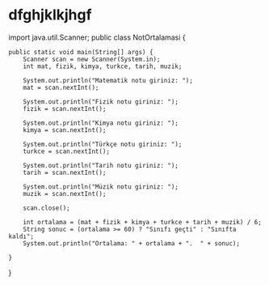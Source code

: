 # dfghjklkjhgf
import java.util.Scanner;
public class NotOrtalamasi {


    public static void main(String[] args) {
        Scanner scan = new Scanner(System.in);
        int mat, fizik, kimya, turkce, tarih, muzik;

        System.out.println("Matematik notu giriniz: ");
        mat = scan.nextInt();

        System.out.println("Fizik notu giriniz: ");
        fizik = scan.nextInt();

        System.out.println("Kimya notu giriniz: ");
        kimya = scan.nextInt();

        System.out.println("Türkçe notu giriniz: ");
        turkce = scan.nextInt();

        System.out.println("Tarih notu giriniz: ");
        tarih = scan.nextInt();

        System.out.println("Müzik notu giriniz: ");
        muzik = scan.nextInt();

        scan.close();

        int ortalama = (mat + fizik + kimya + turkce + tarih + muzik) / 6;
        String sonuc = (ortalama >= 60) ? "Sınıfı geçti" : "Sınıfta kaldı";
        System.out.println("Ortalama: " + ortalama + ".  " + sonuc);

    }
}
